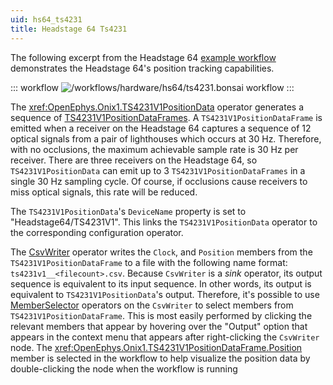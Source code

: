 ```yaml
---
uid: hs64_ts4231
title: Headstage 64 Ts4231
---
```


The following excerpt from the Headstage 64 [example workflow](xref:hs64) demonstrates the Headstage 64's position
tracking capabilities.

::: workflow 
![/workflows/hardware/hs64/ts4231.bonsai workflow](../../../workflows/hardware/hs64/ts4231.bonsai)
:::

The <xref:OpenEphys.Onix1.TS4231V1PositionData> operator generates a sequence of
[TS4231V1PositionDataFrames](xref:OpenEphys.Onix1.TS4231V1PositionDataFrame). A `TS4231V1PositionDataFrame` is emitted
when a receiver on the Headstage 64 captures a sequence of 12 optical signals from a pair of lighthouses which occurs at
30 Hz. Therefore, with no occlusions, the maximum achievable sample rate is 30 Hz per receiver. There are three
receivers on the Headstage 64, so `TS4231V1PositionData` can emit up to 3 `TS4231V1PositionDataFrames` in a single 30 Hz
sampling cycle. Of course, if occlusions cause receivers to miss optical signals, this rate will be reduced. 

The `TS4231V1PositionData`'s `DeviceName` property is set to "Headstage64/TS4231V1". This links the
`TS4231V1PositionData` operator to the corresponding configuration operator.

The [CsvWriter](xref:Bonsai.IO.CsvWriter) operator writes the `Clock`, and `Position`
members from the `TS4231V1PositionDataFrame` to a file with the following name format: `ts4231v1__<filecount>.csv`.
Because `CsvWriter` is a _sink_ operator, its output sequence is equivalent to its input sequence. In other words, its
output is equivalent to `TS4231V1PositionData`'s output. Therefore, it's possible to use
[MemberSelector](xref:Bonsai.Expressions.MemberSelectorBuilder) operators on the
`CsvWriter` to select members from `TS4231V1PositionDataFrame`. This is most easily performed by clicking the relevant
members that appear by hovering over the "Output" option that appears in the context menu that appears after
right-clicking the `CsvWriter` node. The <xref:OpenEphys.Onix1.TS4231V1PositionDataFrame.Position> member is selected in
the workflow to help visualize the position data by double-clicking the node when the workflow is running